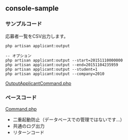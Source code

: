 ## console-sample

### サンプルコード

応募者一覧をCSV出力します。

```
php artisan applicant:output

-- オプション
php artisan applicant:output --start=20151110000000
php artisan applicant:output --end=20151104235959
php artisan applicant:output --student=1
php artisan applicant:output --company=2010
```

[OutputApplicantCommand.php](https://github.com/ysaito-lev218/console-sample/blob/master/app/Console/Commands/OutputApplicantCommand.php)

### ベースコード

[Command.php](https://github.com/ysaito-lev218/console-sample/blob/master/app/Console/Commands/Command.php)

* 二重起動防止（データベースでの管理ではないです...）
* 共通のログ出力
* リターンコード
